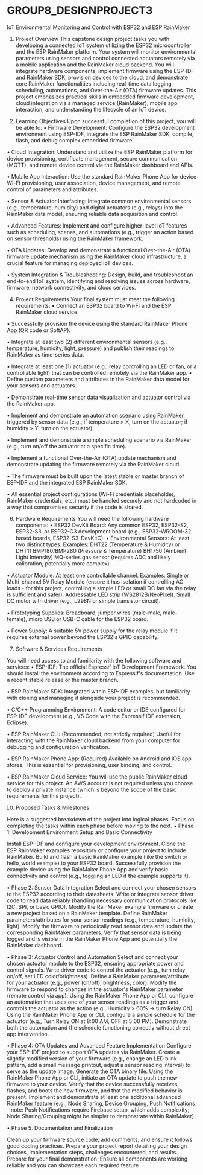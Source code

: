 # GROUP8_DESIGNPROJECT3

IoT Environmental Monitoring and Control with ESP32 and ESP RainMaker

1. Project Overview
This capstone design project tasks you with developing a connected IoT system utilizing the ESP32 microcontroller and the ESP RainMaker platform. Your system will monitor environmental parameters using sensors and control connected actuators remotely via a mobile application and the RainMaker cloud backend. You will integrate hardware components, implement firmware using the ESP-IDF and RainMaker SDK, provision devices to the cloud, and demonstrate core RainMaker functionalities including real-time data logging, scheduling, automations, and Over-the-Air (OTA) firmware updates. This project emphasizes practical skills in embedded firmware development, cloud integration via a managed service (RainMaker), mobile app interaction, and understanding the lifecycle of an IoT device.

2. Learning Objectives
Upon successful completion of this project, you will be able to:
•	Firmware Development: Configure the ESP32 development environment using ESP-IDF, integrate the ESP RainMaker SDK, compile, flash, and debug complex embedded firmware.

•	Cloud Integration: Understand and utilize the ESP RainMaker platform for device provisioning, certificate management, secure communication (MQTT), and remote device control via the RainMaker dashboard and APIs.

•	Mobile App Interaction: Use the standard RainMaker Phone App for device Wi-Fi provisioning, user association, device management, and remote control of parameters and attributes.

•	Sensor & Actuator Interfacing: Integrate common environmental sensors (e.g., temperature, humidity) and digital actuators (e.g., relays) into the RainMaker data model, ensuring reliable data acquisition and control.

•	Advanced Features: Implement and configure higher-level IoT features such as scheduling, scenes, and automations (e.g., trigger an action based on sensor thresholds) using the RainMaker framework.

•	OTA Updates: Develop and demonstrate a functional Over-the-Air (OTA) firmware update mechanism using the RainMaker cloud infrastructure, a crucial feature for managing deployed IoT devices.

•	System Integration & Troubleshooting: Design, build, and troubleshoot an end-to-end IoT system, identifying and resolving issues across hardware, firmware, network connectivity, and cloud services.

4. Project Requirements
Your final system must meet the following requirements:
•	Connect an ESP32 board to Wi-Fi and the ESP RainMaker cloud service.

•	Successfully provision the device using the standard RainMaker Phone App (QR code or SoftAP).

•	Integrate at least two (2) different environmental sensors (e.g., temperature, humidity, light, pressure) and publish their readings to RainMaker as time-series data.

•	Integrate at least one (1) actuator (e.g., relay controlling an LED or fan, or a controllable light) that can be controlled remotely via the RainMaker app.
•	Define custom parameters and attributes in the RainMaker data model for your sensors and actuators.

•	Demonstrate real-time sensor data visualization and actuator control via the RainMaker app.

•	Implement and demonstrate an automation scenario using RainMaker, triggered by sensor data (e.g., if temperature > X, turn on the actuator; if humidity > Y, turn on the actuator).

•	Implement and demonstrate a simple scheduling scenario via RainMaker (e.g., turn on/off the actuator at a specific time).

•	Implement a functional Over-the-Air (OTA) update mechanism and demonstrate updating the firmware remotely via the RainMaker cloud.

•	The firmware must be built upon the latest stable or master branch of ESP-IDF and the integrated ESP RainMaker SDK.

•	All essential project configurations (Wi-Fi credentials placeholder, RainMaker credentials, etc.) must be handled securely and not hardcoded in a way that compromises security if the code is shared.

6. Hardware Requirements
You will need the following hardware components:
•	ESP32 DevKit Board: Any common ESP32, ESP32-S2, ESP32-S3, or ESP32-C3 development board (e.g., ESP32-WROOM-32 based boards, ESP32-S3-DevKitC).
•	Environmental Sensors: At least two distinct types.
Examples: 
	DHT22 (Temperature & Humidity) or DHT11
	BMP180/BMP280 (Pressure & Temperature)
	BH1750 (Ambient Light Intensity)
	MQ-series gas sensor (requires ADC and likely calibration, potentially more complex)

•	Actuator Module: At least one controllable channel. Examples: 
	Single or Multi-channel 5V Relay Module (ensure it has isolation if controlling AC loads - for this project, controlling a simple LED or small DC fan via the relay is sufficient and safer).
	Addressable LED strip (WS2812B/NeoPixel).
Small DC motor with driver (e.g., L298N or simple transistor circuit).

•	Prototyping Supplies: Breadboard, jumper wires (male-male, male-female), micro USB or USB-C cable for the ESP32 board.

•	Power Supply: A suitable 5V power supply for the relay module if it requires external power beyond the ESP32's GPIO capability.

7. Software & Services Requirements

You will need access to and familiarity with the following software and services:
•	ESP-IDF: The official Espressif IoT Development Framework. You should install the environment according to Espressif's documentation. Use a recent stable release or the master branch.

•	ESP RainMaker SDK: Integrated within ESP-IDF examples, but familiarity with cloning and managing it alongside your project is recommended.

•	C/C++ Programming Environment: A code editor or IDE configured for ESP-IDF development (e.g., VS Code with the Espressif IDF extension, Eclipse).

•	ESP RainMaker CLI: (Recommended, not strictly required) Useful for interacting with the RainMaker cloud backend from your computer for debugging and configuration verification.

•	ESP RainMaker Phone App: (Required) Available on Android and iOS app stores. This is essential for provisioning, user binding, and control.

•	ESP RainMaker Cloud Service: You will use the public RainMaker cloud service for this project. An AWS account is not required unless you choose to deploy a private instance (which is beyond the scope of the basic requirements for this project).

10. Proposed Tasks & Milestones

Here is a suggested breakdown of the project into logical phases. Focus on completing the tasks within each phase before moving to the next.
•	Phase 1: Development Environment Setup and Basic Connectivity

Install ESP-IDF and configure your development environment.
Clone the ESP RainMaker examples repository or configure your project to include RainMaker.
Build and flash a basic RainMaker example (like the switch or hello_world example) to your ESP32 board.
Successfully provision the example device using the RainMaker Phone App and verify basic connectivity and control (e.g., toggling an LED if the example supports it).

•	Phase 2: Sensor Data Integration
Select and connect your chosen sensors to the ESP32 according to their datasheets.
Write or integrate sensor driver code to read data reliably (handling necessary communication protocols like I2C, SPI, or basic GPIO).
Modify the RainMaker example firmware or create a new project based on a RainMaker template.
Define RainMaker parameters/attributes for your sensor readings (e.g., temperature, humidity, light).
Modify the firmware to periodically read sensor data and update the corresponding RainMaker parameters.
Verify that sensor data is being logged and is visible in the RainMaker Phone App and potentially the RainMaker dashboard.

•	Phase 3: Actuator Control and Automation
Select and connect your chosen actuator module to the ESP32, ensuring appropriate power and control signals.
Write driver code to control the actuator (e.g., turn relay on/off, set LED color/brightness).
Define a RainMaker parameter/attribute for your actuator (e.g., power (on/off), brightness, color).
Modify the firmware to respond to changes in the actuator's RainMaker parameter (remote control via app).
Using the RainMaker Phone App or CLI, configure an automation that uses one of your sensor readings as a trigger and controls the actuator as the action (e.g., Humidity > 60% -> turn Relay ON).
Using the RainMaker Phone App or CLI, configure a simple schedule for the actuator (e.g., Turn Relay ON at 8:00 AM, OFF at 5:00 PM).
Demonstrate both the automation and the schedule functioning correctly without direct app intervention.

•	Phase 4: OTA Updates and Advanced Feature Implementation
Configure your ESP-IDF project to support OTA updates via RainMaker.
Create a slightly modified version of your firmware (e.g., change an LED blink pattern, add a small message printout, adjust a sensor reading interval) to serve as the update image.
Generate the OTA binary file.
Using the RainMaker Phone App or CLI, initiate an OTA update to push the new firmware to your device.
Verify that the device successfully receives, flashes, and boots the new firmware, and that the modified behavior is present.
Implement and demonstrate at least one additional advanced RainMaker feature (e.g., Node Sharing, Device Grouping, Push Notifications - note: Push Notifications require Firebase setup, which adds complexity; Node Sharing/Grouping might be simpler to demonstrate within RainMaker).

•	Phase 5: Documentation and Finalization

Clean up your firmware source code, add comments, and ensure it follows good coding practices.
Prepare your project report detailing your design choices, implementation steps, challenges encountered, and results.
Prepare for your final demonstration. Ensure all components are working reliably and you can showcase each required feature


